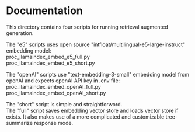 # Documentation
This directory contains four scripts for running retrieval augmented generation.  

The "e5" scripts uses open source "intfloat/multilingual-e5-large-instruct" embedding model:  
proc_llamaindex_embed_e5_full.py   
proc_llamaindex_embed_e5_short.py   

The "openAI" scripts use "text-embedding-3-small" embedding model from openAI and expects openAI API key in .env file:  
proc_llamaindex_embed_openAI_full.py   
proc_llamaindex_embed_openAI_short.py    

The "short" script is simple and straightforword.   
The "full" script saves embedding vector store and loads vector store if exists. It also makes use of a more complicated and customizable tree-summarize response mode.
